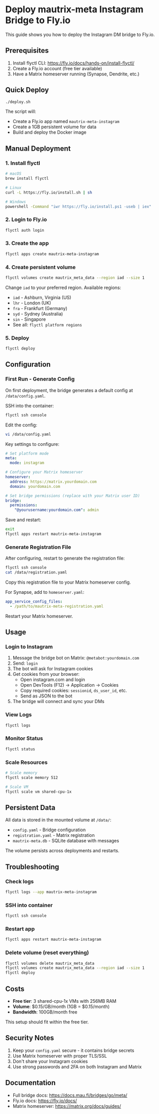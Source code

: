 # Deploy mautrix-meta Instagram Bridge to Fly.io

This guide shows you how to deploy the Instagram DM bridge to Fly.io.

## Prerequisites

1. Install flyctl CLI: https://fly.io/docs/hands-on/install-flyctl/
2. Create a Fly.io account (free tier available)
3. Have a Matrix homeserver running (Synapse, Dendrite, etc.)

## Quick Deploy

```bash
./deploy.sh
```

The script will:
- Create a Fly.io app named `mautrix-meta-instagram`
- Create a 1GB persistent volume for data
- Build and deploy the Docker image

## Manual Deployment

### 1. Install flyctl

```bash
# macOS
brew install flyctl

# Linux
curl -L https://fly.io/install.sh | sh

# Windows
powershell -Command "iwr https://fly.io/install.ps1 -useb | iex"
```

### 2. Login to Fly.io

```bash
flyctl auth login
```

### 3. Create the app

```bash
flyctl apps create mautrix-meta-instagram
```

### 4. Create persistent volume

```bash
flyctl volumes create mautrix_meta_data --region iad --size 1
```

Change `iad` to your preferred region. Available regions:
- `iad` - Ashburn, Virginia (US)
- `lhr` - London (UK)
- `fra` - Frankfurt (Germany)
- `syd` - Sydney (Australia)
- `sin` - Singapore
- See all: `flyctl platform regions`

### 5. Deploy

```bash
flyctl deploy
```

## Configuration

### First Run - Generate Config

On first deployment, the bridge generates a default config at `/data/config.yaml`.

SSH into the container:
```bash
flyctl ssh console
```

Edit the config:
```bash
vi /data/config.yaml
```

Key settings to configure:

```yaml
# Set platform mode
meta:
  mode: instagram

# Configure your Matrix homeserver
homeserver:
  address: https://matrix.yourdomain.com
  domain: yourdomain.com

# Set bridge permissions (replace with your Matrix user ID)
bridge:
  permissions:
    "@yourusername:yourdomain.com": admin
```

Save and restart:
```bash
exit
flyctl apps restart mautrix-meta-instagram
```

### Generate Registration File

After configuring, restart to generate the registration file:

```bash
flyctl ssh console
cat /data/registration.yaml
```

Copy this registration file to your Matrix homeserver config.

For Synapse, add to `homeserver.yaml`:
```yaml
app_service_config_files:
  - /path/to/mautrix-meta-registration.yaml
```

Restart your Matrix homeserver.

## Usage

### Login to Instagram

1. Message the bridge bot on Matrix: `@metabot:yourdomain.com`
2. Send: `login`
3. The bot will ask for Instagram cookies
4. Get cookies from your browser:
   - Open instagram.com and login
   - Open DevTools (F12) → Application → Cookies
   - Copy required cookies: `sessionid`, `ds_user_id`, etc.
   - Send as JSON to the bot
5. The bridge will connect and sync your DMs

### View Logs

```bash
flyctl logs
```

### Monitor Status

```bash
flyctl status
```

### Scale Resources

```bash
# Scale memory
flyctl scale memory 512

# Scale VM
flyctl scale vm shared-cpu-1x
```

## Persistent Data

All data is stored in the mounted volume at `/data/`:
- `config.yaml` - Bridge configuration
- `registration.yaml` - Matrix registration
- `mautrix-meta.db` - SQLite database with messages

The volume persists across deployments and restarts.

## Troubleshooting

### Check logs
```bash
flyctl logs --app mautrix-meta-instagram
```

### SSH into container
```bash
flyctl ssh console
```

### Restart app
```bash
flyctl apps restart mautrix-meta-instagram
```

### Delete volume (reset everything)
```bash
flyctl volumes delete mautrix_meta_data
flyctl volumes create mautrix_meta_data --region iad --size 1
flyctl deploy
```

## Costs

- **Free tier**: 3 shared-cpu-1x VMs with 256MB RAM
- **Volume**: $0.15/GB/month (1GB = $0.15/month)
- **Bandwidth**: 100GB/month free

This setup should fit within the free tier.

## Security Notes

1. Keep your `config.yaml` secure - it contains bridge secrets
2. Use Matrix homeserver with proper TLS/SSL
3. Don't share your Instagram cookies
4. Use strong passwords and 2FA on both Instagram and Matrix

## Documentation

- Full bridge docs: https://docs.mau.fi/bridges/go/meta/
- Fly.io docs: https://fly.io/docs/
- Matrix homeserver: https://matrix.org/docs/guides/
